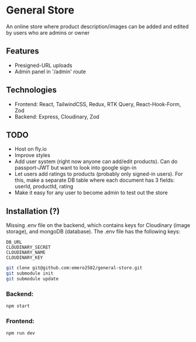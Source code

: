 # General Store

An online store where product description/images can be added and edited by users who are admins or owner

## Features
- Presigned-URL uploads
- Admin panel in '/admin' route

## Technologies
- Frontend: React, TailwindCSS, Redux, RTK Query, React-Hook-Form, Zod
- Backend: Express, Cloudinary, Zod

## TODO
- Host on fly.io
- Improve styles
- Add user system (right now anyone can add/edit products). Can do passport-JWT but want to look into google sign-in
- Let users add ratings to products (probably only signed-in users). For this, make a separate DB table where each document has 3 fields: userId, productId, rating
- Make it easy for any user to become admin to test out the store


## Installation (?)
Missing .env file on the backend, which contains keys for Cloudinary (image storage), and mongoDB (database). The .env file has the following keys:
```
DB_URL
CLOUDINARY_SECRET
CLOUDINARY_NAME
CLOUDINARY_KEY
```
```bash
git clone git@github.com:omero2582/general-store.git
git submodule init
git submodule update
```
### Backend:
```bash
npm start
```
### Frontend:
```bash
npm run dev
```